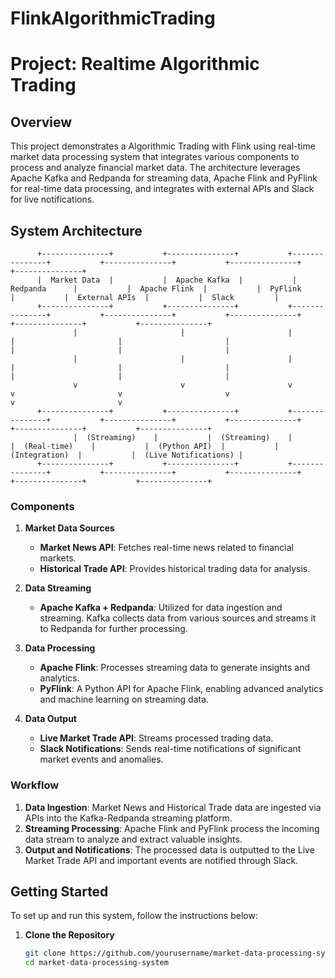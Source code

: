 # FlinkAlgorithmicTrading

# Project: Realtime Algorithmic Trading 

## Overview
This project demonstrates a Algorithmic Trading with Flink using real-time market data processing system that integrates various components to process and analyze financial market data. The architecture leverages Apache Kafka and Redpanda for streaming data, Apache Flink and PyFlink for real-time data processing, and integrates with external APIs and Slack for live notifications.

## System Architecture

          +---------------+           +---------------+           +---------------+           +---------------+           +---------------+           +---------------+
          |  Market Data  |           |  Apache Kafka  |           |  Redpanda      |           |  Apache Flink  |           |  PyFlink       |           |  External APIs  |           |  Slack         |
          +---------------+           +---------------+           +---------------+           +---------------+           +---------------+           +---------------+           +---------------+
                  |                       |                       |                       |                       |                       |                       |                       |                       |
                  |                       |                       |                       |                       |                       |                       |                       |                       |
                  v                       v                       v                       v                       v                       v                       v                       v
          +---------------+           +---------------+           +---------------+           +---------------+           +---------------+           +---------------+           +---------------+
                  |  (Streaming)    |           |  (Streaming)    |           |  (Real-time)    |           |  (Python API)  |           |  (Integration)  |           |  (Live Notifications) |
          +---------------+           +---------------+           +---------------+           +---------------+           +---------------+           +---------------+           +---------------+
### Components

1. **Market Data Sources**
   - **Market News API**: Fetches real-time news related to financial markets.
   - **Historical Trade API**: Provides historical trading data for analysis.

2. **Data Streaming**
   - **Apache Kafka + Redpanda**: Utilized for data ingestion and streaming. Kafka collects data from various sources and streams it to Redpanda for further processing.

3. **Data Processing**
   - **Apache Flink**: Processes streaming data to generate insights and analytics.
   - **PyFlink**: A Python API for Apache Flink, enabling advanced analytics and machine learning on streaming data.

4. **Data Output**
   - **Live Market Trade API**: Streams processed trading data.
   - **Slack Notifications**: Sends real-time notifications of significant market events and anomalies.

### Workflow

1. **Data Ingestion**: Market News and Historical Trade data are ingested via APIs into the Kafka-Redpanda streaming platform.
2. **Streaming Processing**: Apache Flink and PyFlink process the incoming data stream to analyze and extract valuable insights.
3. **Output and Notifications**: The processed data is outputted to the Live Market Trade API and important events are notified through Slack.

## Getting Started

To set up and run this system, follow the instructions below:

1. **Clone the Repository**
   ```sh
   git clone https://github.com/yourusername/market-data-processing-system.git
   cd market-data-processing-system
